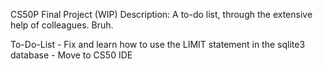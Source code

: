 CS50P Final Project (WIP)
Description: A to-do list, through the extensive help of colleagues. Bruh.

To-Do-List
    - Fix and learn how to use the LIMIT statement in the sqlite3 database
    - Move to CS50 IDE

